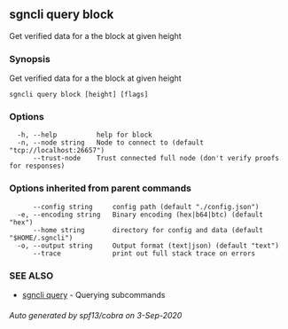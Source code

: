 ## sgncli query block

Get verified data for a the block at given height

### Synopsis

Get verified data for a the block at given height

```
sgncli query block [height] [flags]
```

### Options

```
  -h, --help          help for block
  -n, --node string   Node to connect to (default "tcp://localhost:26657")
      --trust-node    Trust connected full node (don't verify proofs for responses)
```

### Options inherited from parent commands

```
      --config string     config path (default "./config.json")
  -e, --encoding string   Binary encoding (hex|b64|btc) (default "hex")
      --home string       directory for config and data (default "$HOME/.sgncli")
  -o, --output string     Output format (text|json) (default "text")
      --trace             print out full stack trace on errors
```

### SEE ALSO

* [sgncli query](sgncli_query.md)	 - Querying subcommands

###### Auto generated by spf13/cobra on 3-Sep-2020
